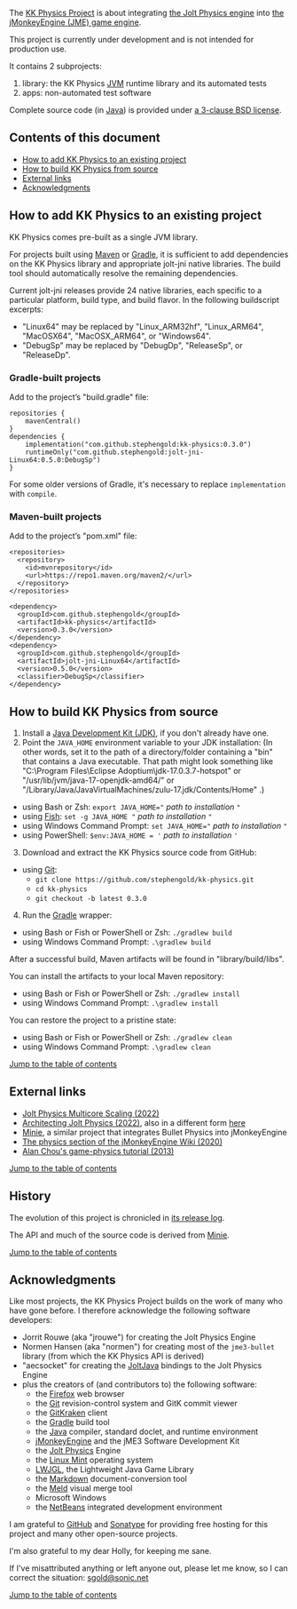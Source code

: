 The [KK Physics Project][project] is about integrating
[the Jolt Physics engine][jolt] into
[the jMonkeyEngine (JME) game engine][jme].

This project is currently under development
and is not intended for production use.

It contains 2 subprojects:

 1. library: the KK Physics [JVM] runtime library and its automated tests
 2. apps: non-automated test software

Complete source code (in [Java]) is provided under
[a 3-clause BSD license][license].


<a name="toc"></a>

## Contents of this document

+ [How to add KK Physics to an existing project](#add)
+ [How to build KK Physics from source](#build)
+ [External links](#links)
+ [Acknowledgments](#acks)


<a name="add"></a>

## How to add KK Physics to an existing project

KK Physics comes pre-built as a single JVM library.

For projects built using [Maven] or [Gradle], it is sufficient to add
dependencies on the KK Physics library and appropriate jolt-jni native libraries.
The build tool should automatically resolve the remaining dependencies.

Current jolt-jni releases provide 24 native libraries,
each specific to a particular platform, build type, and build flavor.
In the following buildscript excerpts:
+ "Linux64" may be replaced by "Linux_ARM32hf", "Linux_ARM64",
  "MacOSX64", "MacOSX_ARM64", or "Windows64".
+ "DebugSp" may be replaced by "DebugDp", "ReleaseSp", or "ReleaseDp".

### Gradle-built projects

Add to the project’s "build.gradle" file:

    repositories {
        mavenCentral()
    }
    dependencies {
        implementation("com.github.stephengold:kk-physics:0.3.0")
        runtimeOnly("com.github.stephengold:jolt-jni-Linux64:0.5.0:DebugSp")
    }

For some older versions of Gradle,
it's necessary to replace `implementation` with `compile`.

### Maven-built projects

Add to the project’s "pom.xml" file:

    <repositories>
      <repository>
        <id>mvnrepository</id>
        <url>https://repo1.maven.org/maven2/</url>
      </repository>
    </repositories>

    <dependency>
      <groupId>com.github.stephengold</groupId>
      <artifactId>kk-physics</artifactId>
      <version>0.3.0</version>
    </dependency>
    <dependency>
      <groupId>com.github.stephengold</groupId>
      <artifactId>jolt-jni-Linux64</artifactId>
      <version>0.5.0</version>
      <classifier>DebugSp</classifier>
    </dependency>


<a name="build"></a>

## How to build KK Physics from source

1. Install a [Java Development Kit (JDK)][adoptium],
   if you don't already have one.
2. Point the `JAVA_HOME` environment variable to your JDK installation:
   (In other words, set it to the path of a directory/folder
   containing a "bin" that contains a Java executable.
   That path might look something like
   "C:\Program Files\Eclipse Adoptium\jdk-17.0.3.7-hotspot"
   or "/usr/lib/jvm/java-17-openjdk-amd64/" or
   "/Library/Java/JavaVirtualMachines/zulu-17.jdk/Contents/Home" .)
  + using Bash or Zsh: `export JAVA_HOME="` *path to installation* `"`
  + using [Fish]: `set -g JAVA_HOME "` *path to installation* `"`
  + using Windows Command Prompt: `set JAVA_HOME="` *path to installation* `"`
  + using PowerShell: `$env:JAVA_HOME = '` *path to installation* `'`
3. Download and extract the KK Physics source code from GitHub:
  + using [Git]:
    + `git clone https://github.com/stephengold/kk-physics.git`
    + `cd kk-physics`
    + `git checkout -b latest 0.3.0`
4. Run the [Gradle] wrapper:
  + using Bash or Fish or PowerShell or Zsh: `./gradlew build`
  + using Windows Command Prompt: `.\gradlew build`

After a successful build,
Maven artifacts will be found in "library/build/libs".

You can install the artifacts to your local Maven repository:
+ using Bash or Fish or PowerShell or Zsh: `./gradlew install`
+ using Windows Command Prompt: `.\gradlew install`

You can restore the project to a pristine state:
+ using Bash or Fish or PowerShell or Zsh: `./gradlew clean`
+ using Windows Command Prompt: `.\gradlew clean`

[Jump to the table of contents](#toc)


<a name="links"></a>

## External links

+ [Jolt Physics Multicore Scaling (2022)](https://jrouwe.nl/jolt/JoltPhysicsMulticoreScaling.pdf)
+ [Architecting Jolt Physics (2022)](https://gdcvault.com/play/1027891/Architecting-Jolt-Physics-for-Horizon),
  also in a different form [here](https://jrouwe.nl/architectingjolt/ArchitectingJoltPhysics_Rouwe_Jorrit_Notes.pdf)
+ [Minie](https://stephengold.github.io/Minie/minie/overview.html),
  a similar project that integrates Bullet Physics into jMonkeyEngine
+ [The physics section of the jMonkeyEngine Wiki (2020)](https://wiki.jmonkeyengine.org/docs/3.4/physics/physics.html)
+ [Alan Chou's game-physics tutorial (2013)](http://allenchou.net/game-physics-series/)

[Jump to the table of contents](#toc)


<a name="history"></a>

## History

The evolution of this project is chronicled in
[its release log][log].

The API and much of the source code is derived from [Minie].

[Jump to the table of contents](#toc)


<a name="acks"></a>

## Acknowledgments

Like most projects, the KK Physics Project builds on the work of many who
have gone before.  I therefore acknowledge the following
software developers:

+ Jorrit Rouwe (aka "jrouwe") for creating the Jolt Physics Engine
+ Normen Hansen (aka "normen") for creating most of the `jme3-bullet` library
  (from which the KK Physics API is derived)
+ "aecsocket" for creating the [JoltJava] bindings to the Jolt Physics Engine
+ plus the creators of (and contributors to) the following software:
    + the [Firefox] web browser
    + the [Git] revision-control system and GitK commit viewer
    + the [GitKraken] client
    + the [Gradle] build tool
    + the [Java] compiler, standard doclet, and runtime environment
    + [jMonkeyEngine][jme] and the jME3 Software Development Kit
    + the [Jolt Physics][jolt] Engine
    + the [Linux Mint][mint] operating system
    + [LWJGL], the Lightweight Java Game Library
    + the [Markdown] document-conversion tool
    + the [Meld] visual merge tool
    + Microsoft Windows
    + the [NetBeans] integrated development environment

I am grateful to [GitHub] and [Sonatype]
for providing free hosting for this project
and many other open-source projects.

I'm also grateful to my dear Holly, for keeping me sane.

If I've misattributed anything or left anyone out, please let me know, so I can
correct the situation: sgold@sonic.net

[Jump to the table of contents](#toc)


[adoptium]: https://adoptium.net/temurin/releases/ "Adoptium Project"
[firefox]: https://www.mozilla.org/en-US/firefox "Firefox"
[fish]: https://fishshell.com/ "Fish command-line shell"
[git]: https://git-scm.com "Git"
[github]: https://github.com "GitHub"
[gitkraken]: https://www.gitkraken.com "GitKraken client"
[gradle]: https://gradle.org "Gradle Project"
[java]: https://en.wikipedia.org/wiki/Java_(programming_language) "Java programming language"
[jme]: https://jmonkeyengine.org "jMonkeyEngine Project"
[jolt]: https://jrouwe.github.io/JoltPhysics/index.html "the Jolt Physics Engine"
[joltjava]: https://github.com/aecsocket/jolt-java?tab=readme-ov-file#readme "JoltJava Project"
[jvm]: https://en.wikipedia.org/wiki/Java_virtual_machine "Java virtual machine"
[license]: https://github.com/stephengold/kk-physics/blob/master/LICENSE "KK Physics license"
[log]: https://github.com/stephengold/kk-physics/blob/master/library/release-log.md "release log"
[lwjgl]: https://www.lwjgl.org "Lightweight Java Game Library"
[markdown]: https://daringfireball.net/projects/markdown "Markdown Project"
[maven]: https://maven.apache.org "Maven Project"
[meld]: https://meldmerge.org "Meld merge tool"
[minie]: https://stephengold.github.io/Minie/minie/overview.html "Minie Project"
[mint]: https://linuxmint.com "Linux Mint Project"
[netbeans]: https://netbeans.org "NetBeans Project"
[project]: https://stephengold.github.io/kk-physics "KK Physics Project"
[sonatype]: https://www.sonatype.com "Sonatype"
